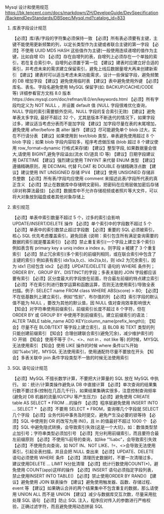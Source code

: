 
Mysql 设计和使用规范
https://bk.tencent.com/docs/markdown/ZH/DevelopGuide/DevSpecification/BackendDevStandards/DBSpec/Mysql.md?catalog_id=833

1. 库表字段设计规范

    【必须】库/表/字段的字符集必须保持一致
    【必须】所有表必须要有主键，主键不能使用更新频繁的列，以定长类型作为主键或者联合主键的第一字段
    【必须】不使用 UUID MD5 HASH 这些值作为主键(一般使用连续递增的值作为主键，比如自增 ID) 【必须】存在自增列的表，自增列上必须存在一个单独的索引，若在复合索引中，自增列必须置于第一位
    【建议】建表时应建立好合适的索引，并考虑未来的需求建立保留索引，避免上线后数据量增大再来创建新索引
    【建议】建表时可以适当考虑未来功能需求，设计一些保留字段，避免频繁的 DB 增加字段 【建议】避免使用临时表
    【建议】表中避免使用外键
    【必须】库名、表名、字段名避免使用 MySQL 保留字(如: BACKUP/CACHE/CODE 等) 详细参看官方文档 8.0 版本https://dev.mysql.com/doc/refman/8.0/en/keywords.html
    【必须】所有字段均定义为 NOT NULL ，并设置 default 值 (NULL 字段很难优化查询，NULL 字段的索引需要额外空间，NULL 字段的复合索引无效)
    【建议】避免单表太多字段, 最好不超过 32 个，尤其是版本不断迭代的情况下，如果字段过多，建议适当考虑分表而不是加字段
    【建议】加字段尽量在表的末尾增加，避免使用 after/before 类 alter 操作
    【建议】尽可能避免单个 blob 过大，实在不行请分表
    【建议】如果使用到 text/blob 类型，单表避免使用超过 8 个 blob 字段；如果 blob 字段内容较多，程序考虑做压缩 (blob 超过 8 个建议使用 row_format=dynamic 行格式来存储)
    【建议】整型字段, 如果数据量会很大,请使用 BIGINT,避免字段溢出(流水 ID/道具 ID 等)
    【建议】日期字段建议用 DATETIME
    【建议】强烈建议使用 TINYINT 来代替 ENUM 类型
    【建议】遵循精确原则，用 DECIMAL 代替 FLOAT 和 DOUBLE 存储精确浮点数
    【建议】建议使用 INT UNSIGNED 存储 IPV4
    【建议】使用 UNSIGNED 存储非负整数
    【必须】所有表/字段均应使用 comment 来描述此表/字段所代表的真正含义
    【必须】禁止在数据库中存储明文密码，把密码在应用层做加密后存储(非对称算法最佳)
    【必须】数据库中不允许存储视频或者照片等大文件，可以将大对象放到磁盘或者其他对象存储上

2. 索引规范

    【必须】单表中索引数量不超过 5 个，过多的索引会影响 UPDATE/INSERT/DELETE 操作
    【必须】单个索引中的字段数不超过 5 个
    【必须】单表中的索引数禁止超过字段数
    【必须】重要的 SQL 必须被索引，核心 SQL 优先考虑覆盖索引，避免回表 (说明：索引包含所有满足查询需要的数据的索引就是覆盖索引)
    【必须】禁止重复索引(一个字段上建立多个索引) 例如表含有 primary key a uniq index a index a，则字段 a 被建了 3 个重复索引
    【必须】禁止冗余索引(多个索引的前缀列相同，或在联合索引中包含了主键的索引) 例如表有索引 idx1(a,b,c)、idx2(a,b)，则 idx2 为冗余索引，因为 idx1 已经包含 idx2
    【必须】UPDATE/DELETE 语句的 WHERE 条件列；ORDER BY、GROUP BY、DISTINCT的字段；多表关联的 JOIN 字段都应该要有索引
    【必须】区分度最大的字段放在前面，符合最左前缀的特点建立索引
    【必须】不在索引列进行数学运算和函数运算，否则无法使用索引/导致全表扫描。例子: SELECT name FROM class WHERE ABS(score) > 80;
    【必须】不在低基数列上建立索引，例如“性别”、布尔值的列
    【必须】索引字段的默认值不能为 NULL ，要改为其他的默认值，因 NULL 值对查询效率影响很大
    【知会】对字符串使用前缀索引，前缀索引长度不超过 8 个字符，但在 ORDER BY 或 GROUP BY 中使用不到前缀索引。建立前缀索引的语法：ALTER TABLE table_name ADD KEY(column_name(prefix_length));
    【知会】尽量不在 BLOB/TEXT 等字段上建立索引，且 BLOB 和 TEXT 类型的列只能创建前缀索引
    【知会】合理创建联合索引(避免冗余)，减少维护索引的 IO 开销
    【知会】使用不等于 (!=、<>、not in 、not like 等) 的时候，MYSQL 无法使用索引
    【知会】使用 LIKE 操作的时候 where 条件以%开始 (如‘%abc’)时，MYSQL 无法使用索引，使用通配符尽量不要放在开头
    【知会】多表关联中 join 条件字段类型不一致的时候无法使用索引

3. SQL 语句设计规范

    【必须】MySQL 不擅长数学计算，不要把大计算量的 SQL 放在 MySQL 中执行。 如：统计/计算类操作避免从 DB 中直接计算
    【必须】单次查询的结果集行数不要过多(控制在几百几千行)，如果结果集确实很多，注意控制查询频率(避免对 DB 机器的流量/IO/CPU 等产生压力)
    【必须】避免使用 CREATE table AS SELECT * FROM ...的操作
    【必须】程序层避免使用 INSERT INTO … SELECT *
    【必须】不要用 SELECT * FROM，查询哪几个字段就 SELECT 几个字段
    【必须】业务代码中事务及时提交，避免产生没必要的锁等待
    【必须】SQL 中使用到 OR 的改写为用 IN()，且 in 的值最好不超过 1000 个
    【必须】SQL 中避免隐式转换，会导致索引失效(这是一个大坑)，如：数值类型禁止加引号；字符串类型必须加引号
    【必须】充分利用前缀索引，而且要符合最左前缀原则
    【必须】不使用%前导的查询，如like “%abc"，会导致索引失效
    【必须】不使用负向查询，如 NOT IN、NOT LIKE、!=、<>会导致无法使用索引，引起全表扫描，并且会把 NULL 查出来
    【必须】UPDATE、DELETE 语句必须使用 WHERE 条件
    【必须】清理历史数据时，不要一次清理过多，建议使用DELETE … LIMIT N分批清理
    【必须】统计行数使用COUNT(*)，避免使用 COUNT(app)这样的操作
    【必须】INSERT 语句必须指定字段列表，禁止使用INSERT INTO TABLE()
    【必须】禁止使用ORDER BY RAND()
    【建议】避免使用 JOIN 联表操作
    【建议】避免使用触发器、函数、存储过程、event 等
    【建议】如果确认合并的两个结果集中不包含重复的数据，那么请使用 UNION ALL 而不是 UNION
    【建议】减少与数据库交互次数，尽量采用批处理 SQL 语句
    【必须】防止 SQL 注入，程序应对传入的参数进行严格校验，正确过滤字符，而且避免使用动态拼装 SQL

